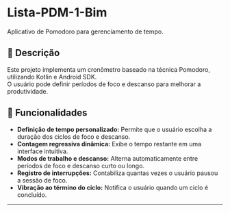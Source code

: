# Lista-PDM-1-Bim
Aplicativo de Pomodoro para gerenciamento de tempo.

## 📖 Descrição
Este projeto implementa um cronômetro baseado na técnica Pomodoro, utilizando Kotlin e Android SDK.  
O usuário pode definir períodos de foco e descanso para melhorar a produtividade.

## 📝 Funcionalidades
- **Definição de tempo personalizado:** Permite que o usuário escolha a duração dos ciclos de foco e descanso.
- **Contagem regressiva dinâmica:** Exibe o tempo restante em uma interface intuitiva.
- **Modos de trabalho e descanso:** Alterna automaticamente entre períodos de foco e descanso curto ou longo.
- **Registro de interrupções:** Contabiliza quantas vezes o usuário pausou a sessão de foco.
- **Vibração ao término do ciclo:** Notifica o usuário quando um ciclo é concluído.

---
